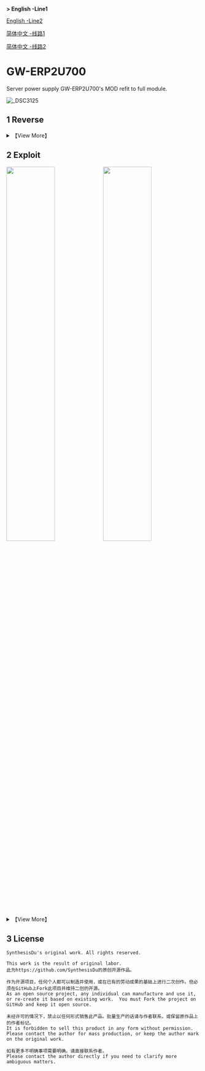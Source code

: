 **> English -Line1**

<a href='.\DocForREADME\mainREADME -English -Line2.md'>English -Line2</a>

<a href='.\DocForREADME\mainREADME -Chinese -Line1.md'>简体中文 -线路1</a>

<a href='.\DocForREADME\mainREADME -Chinese -Line2.md'>简体中文 -线路2</a>

# GW-ERP2U700

Server power supply GW-ERP2U700's MOD refit to full module.

![_DSC3125](https://i.postimg.cc/pdjtbN7C/DSC3125.jpg)

## 1 Reverse

<details>

 <summary>【View More】</summary>



</details>

## 2 Exploit

<div>
<img width="50%" src="https://i.postimg.cc/ZRvT1BzL/2021-Sep-20-07-39-32-AM-000-Customized-View37736126345-png-alpha.png" /><img width="50%" src="https://i.postimg.cc/m2fDWwD1/2021-Sep-20-07-42-19-AM-000-Customized-View4419304241-png-alpha.png" />
</div>

<details>
<summary>【View More】</summary>


</details>

## 3 License

```
SynthesisDu's original work. All rights reserved.

This work is the result of original labor.
此为https://github.com/SynthesisDu的原创开源作品。

作为开源项目，任何个人都可以制造并使用，或在已有的劳动成果的基础上进行二次创作。但必须在GitHub上Fork此项目并维持二创的开源。
As an open source project, any individual can manufacture and use it, or re-create it based on existing work.  You must Fork the project on GitHub and keep it open source.  

未经许可的情况下，禁止以任何形式销售此产品。批量生产的话请与作者联系，或保留原作品上的作者标记。
It is forbidden to sell this product in any form without permission.  Please contact the author for mass production, or keep the author mark on the original work.  

如有更多不明确事项需要明确，请直接联系作者。
Please contact the author directly if you need to clarify more ambiguous matters.
```
